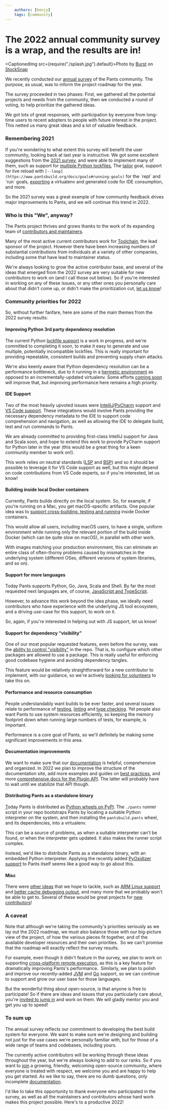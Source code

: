 ```yaml
---
    authors: [benjy]
    tags: [community]
---
```


# The 2022 annual community survey is a wrap, and the results are in!

<CaptionedImg src={require("./splash.jpg").default}>Photo by [Burst](https://stocksnap.io/author/burstshopify) on [StockSnap](https://stocksnap.io)</CaptionedImg>

<!--truncate-->

We recently conducted our [annual survey](https://groups.google.com/g/pants-devel/c/UFt3Os--6ps/m/FCjGTnlRBQAJ) of the Pants community. The purpose, as usual, was to inform the project roadmap for the year.

The survey proceeded in two phases: First, we gathered all the potential projects and needs from the community, then we conducted a round of voting, to help prioritize the gathered ideas.

We got lots of great responses, with participation by everyone from long-time users to recent adopters to people with future interest in the project. This netted us many great ideas and a lot of valuable feedback.

### Remembering 2021

If you're wondering to what extent this survey will benefit the user community, looking back at last year is instructive. We got some excellent suggestions from the [2021 survey](https://groups.google.com/u/1/g/pants-devel/c/F8Saug3BrFw?hl=en), and were able to implement many of them, such as support for [multiple Python lockfiles](https://www.pantsbuild.org/v2.11/docs/python-third-party-dependencies#lockfiles), The [tailor](../2021-03-19-tailoring-pants-to-your-codebase/index.md) goal, support for live reload with `[--loop](https://www.pantsbuild.org/docs/goals#running-goals)` for the \`repl\` and \`run\` goals, [exporting](https://www.pantsbuild.org/docs/reference-export) a virtualenv and generated code for IDE consumption, and more.

So the 2021 survey was a great example of how community feedback drives major improvements to Pants, and we will continue this trend in 2022.

### Who is this "We", anyway?

The Pants project thrives and grows thanks to the work of its expanding team of [contributors and maintainers](https://www.pantsbuild.org/docs/the-pants-community#how-is-the-community-structured).

Many of the most active current contributors work for [Toolchain](https://toolchain.com/), the lead sponsor of the project. However there have been increasing numbers of substantial contributions from individuals at a variety of other companies, including some that have lead to maintainer status.

We're always looking to grow the active contributor base, and several of the ideas that emerged from the 2022 survey are very suitable for new contributors to work on (and I call those out below). So if you're interested in working on any of these issues, or any other ones you personally care about that didn't come up, or didn't make the prioritization cut, [let us know](https://www.pantsbuild.org/docs/getting-help)!

### Community priorities for 2022

So, without further fanfare, here are some of the main themes from the 2022 survey results:

#### Improving Python 3rd party dependency resolution

The current Python [lockfile support](https://www.pantsbuild.org/docs/python-third-party-dependencies#lockfiles) is a work in progress, and we're committed to completing it soon, to make it easy to generate and use multiple, potentially incompatible lockfiles. This is really important for providing repeatable, consistent builds and preventing supply chain attacks.

We're also keenly aware that Python dependency resolution can be a performance bottleneck, due to it running in a [hermetic environment](https://github.com/pantsbuild/pants/issues/14127) as opposed to an incrementally-updated virtualenv. Some efforts [coming soon](https://github.com/pantsbuild/pants/issues/13964) will improve that, but improving performance here remains a high priority.

#### IDE Support

Two of the most heavily upvoted issues were [IntelliJ](https://github.com/pantsbuild/pants/issues/13260)/[PyCharm](https://github.com/pantsbuild/pants/issues/11151) support and [VS Code support](https://github.com/pantsbuild/pants/issues/10920). These integrations would involve Pants providing the necessary dependency metadata to the IDE to support code comprehension and navigation, as well as allowing the IDE to delegate build, test and run commands to Pants.

We are already committed to providing first-class IntelliJ support for Java and Scala soon, and hope to extend this work to provide PyCharm support for Python later in the year (this would be a great thing for a keen community member to work on!).

This work relies on neutral standards ([LSP](https://microsoft.github.io/language-server-protocol/) and [BSP](https://build-server-protocol.github.io/)) and so it should be possible to leverage it for VS Code support as well, but this might depend on code contributions from VS Code experts, so if you're interested, let us know!

#### Building inside local Docker containers

Currently, Pants builds directly on the local system. So, for example, if you're running on a Mac, you get macOS-specific artifacts. One popular idea was to [support cross-building, testing and running](https://github.com/pantsbuild/pants/issues/13682) inside Docker containers.

This would allow all users, including macOS users, to have a single, uniform environment while running only the relevant portion of the build inside Docker (which can be quite slow on macOS), in parallel with other work.

With images matching your production environment, this can eliminate an entire class of often-thorny problems caused by mismatches in the underlying system (different OSes, different versions of system libraries, and so on).

#### Support for more languages

Today Pants supports Python, Go, Java, Scala and Shell. By far the most requested next languages are, of course, [JavaScript and TypeScript](https://github.com/pantsbuild/pants/issues/14190).

However, to advance this work beyond the idea phase, we ideally need contributors who have experience with the underlying JS tool ecosystem, and a driving use-case for this support, to work on it.

So, again, if you're interested in helping out with JS support, let us know!

#### Support for dependency “visibility”

One of our most popular requested features, even before the survey, was the [ability to control "visibility"](https://github.com/pantsbuild/pants/issues/13393) in the repo. That is, to configure which other packages are allowed to use a package. This is really useful for enforcing good codebase hygiene and avoiding dependency tangles.

This feature would be relatively straightforward for a new contributor to implement, with our guidance, so we're actively [looking for volunteers](https://www.pantsbuild.org/docs/getting-help) to take this on.

#### Performance and resource consumption

People understandably want builds to be ever faster, and several issues relate to performance of [testing](https://github.com/pantsbuild/pants/issues/12662), [linting](https://github.com/pantsbuild/pants/issues/10542) and [type checking](https://github.com/pantsbuild/pants/issues/10864). Yet people also want Pants to use system resources efficiently, so keeping the memory footprint down when running large numbers of tests, for example, is important.

Performance is a core goal of Pants, so we'll definitely be making some significant improvements in this area.

#### Documentation improvements

We want to make sure that our [documentation](https://www.pantsbuild.org/docs) is helpful, comprehensive and organized. In 2022 we plan to improve the structure of the documentation site, add more examples and guides on [best practices](https://github.com/pantsbuild/pants/issues/14199), and more [comprehensive docs for the Plugin API](https://github.com/pantsbuild/pants/issues/10945). The latter will probably have to wait until we stabilize that API though.

#### Distributing Pants as a standalone binary

[T](https://www.pantsbuild.org/docs)oday Pants is distributed as [Python wheels on PyPI](https://pypi.org/project/pantsbuild.pants/). The `./pants` runner script in your repo bootstraps Pants by locating a suitable Python interpreter on the system, and then installing the `pantsbuild.pants` wheel, and its dependencies, into a virtualenv.

This can be a source of problems, as when a suitable interpreter can't be found, or when the interpreter gets updated. It also makes the runner script complex.

Instead, we'd like to distribute Pants as a standalone binary, with an embedded Python interpreter. Applying the recently added [PyOxidizer support](../2022-02-18-packaging-python-with-the-pyoxidizer-pants-plugin/index.md) to Pants itself seems like a good way to go about this.

#### Misc

There were [other ideas](https://github.com/pantsbuild/pants/issues?page=1&q=is%3Aissue+label%3A2022-idea) that we hope to tackle, such as [ARM Linux support](https://github.com/pantsbuild/pants/issues/12183) and [better cache debugging output](https://github.com/pantsbuild/pants/issues/14195), and many more that we probably won't be able to get to. Several of these would be great projects for [new contributors](https://www.pantsbuild.org/docs/getting-help)!

### A caveat

Note that although we're taking the community's priorities seriously as we lay out the 2022 roadmap, we must also balance those with our big-picture view of the project, of how the various pieces fit together, and of the available developer resources and their own priorities.  So we can't promise that the roadmap will exactly reflect the survey results.

For example, even though it didn't feature in the survey, we plan to work on supporting [cross-platform remote execution](https://github.com/pantsbuild/pants/issues/11148), as this is a key feature for dramatically improving Pants's performance.  Similarly, we plan to polish and improve our recently-added [JVM](../2022-01-12-pants-2-9/index.md) and [Go](../2021-11-10-golang-support-pants-28/index.md) support, so we can continue to support and grow our user base for those languages.

But the wonderful thing about open-source, is that anyone is free to participate! So if there are ideas and issues that you particularly care about, you're [invited to jump in](https://www.pantsbuild.org/docs/getting-help) and work on them. We will gladly mentor you and get you up to speed!

### To sum up

The annual survey reflects our commitment to developing the best build system for everyone. We want to make sure we're designing and building not just for the use cases we're personally familiar with, but for those of a wide range of teams and codebases, including yours.

The currently active contributors will be working through these ideas throughout the year, but we're always looking to add to our ranks. So if you want to [join](https://www.pantsbuild.org/docs/getting-help) a growing, friendly, welcoming open-source community, where everyone is treated with respect, we welcome you and are happy to help you get started. As we like to say, there are no dumb questions, only incomplete [documentation](https://www.pantsbuild.org/docs).

I'd like to take this opportunity to thank everyone who participated in the survey, as well as all the maintainers and contributors whose hard work makes this project possible. Here's to a productive 2022!